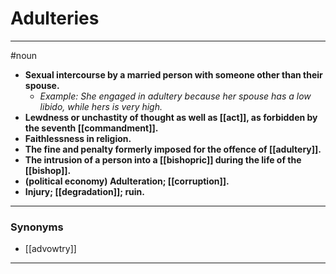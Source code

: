 # Adulteries
---
#noun
- **Sexual intercourse by a married person with someone other than their spouse.**
	- _Example: She engaged in adultery because her spouse has a low libido, while hers is very high._
- **Lewdness or unchastity of thought as well as [[act]], as forbidden by the seventh [[commandment]].**
- **Faithlessness in religion.**
- **The fine and penalty formerly imposed for the offence of [[adultery]].**
- **The intrusion of a person into a [[bishopric]] during the life of the [[bishop]].**
- **(political economy) Adulteration; [[corruption]].**
- **Injury; [[degradation]]; ruin.**
---
### Synonyms
- [[advowtry]]
---
